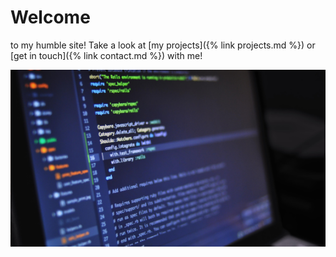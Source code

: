 # Welcome

to my humble site! Take a look at [my projects]({% link projects.md %}) or [get in touch]({% link contact.md %}) with me!

![Image of code displayed on a computer screen](/assets/images/stock_programming.png)